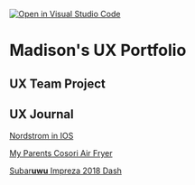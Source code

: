 [![Open in Visual Studio Code](https://classroom.github.com/assets/open-in-vscode-f059dc9a6f8d3a56e377f745f24479a46679e63a5d9fe6f495e02850cd0d8118.svg)](https://classroom.github.com/online_ide?assignment_repo_id=6804889&assignment_repo_type=AssignmentRepo)
# Madison's UX Portfolio


## UX Team Project


## UX Journal

[Nordstrom in IOS](j01/)

[My Parents Cosori Air Fryer](j02/)

[Subar**uwu** Impreza 2018 Dash](j03/)
